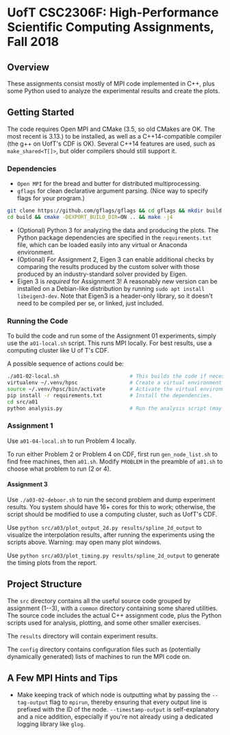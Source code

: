 # UofT CSC2306F: High-Performance Scientific Computing Assignments, Fall 2018

## Overview

These assignments consist mostly of MPI code implemented in C++, plus some Python used to analyze the experimental
results and create the plots.

## Getting Started

The code requires Open MPI and CMake (3.5, so old CMakes are OK. The most recent is 3.13.) to be installed, as well
as a C++14-compatible compiler (the g++ on UofT's CDF is OK). Several C++14
features are used, such as `make_shared<T[]>`, but older compilers should still
support it.


### Dependencies

 - `Open MPI` for the bread and butter for distributed multiprocessing.
 - `gflags`  for clean declarative argument parsing. (Nice way to specify flags for your program.)
```bash
git clone https://github.com/gflags/gflags && cd gflags && mkdir build
cd build && cmake -DEXPORT_BUILD_DIR=ON .. && make -j4
```
 - (Optional) Python 3 for analyzing the data and producing the plots. The Python package dependencies are
 specified in the `requirements.txt` file, which can be loaded easily into any virtual or Anaconda environment.
 - (Optional) For Assignment 2, Eigen 3 can enable additional checks by comparing the results produced by the custom
 solver with those produced by an industry-standard solver provided by Eigen. 
 - Eigen 3 is *required* for Assignment 3!  A reasonably new version can be
   installed on a Debian-like distribution by running `sudo apt install
   libeigen3-dev`. Note that Eigen3 is a header-only library, so it doesn't
   need to be compiled per se, or linked, just included. 


### Running the Code

To build the code and run some of the Assignment 01 experiments, simply use the `a01-local.sh` script.
This runs MPI locally. For best results, use a computing cluster like U of T's CDF.

A possible sequence of actions could be:

```bash
./a01-02-local.sh                       # This builds the code if necessary and starts an experiment.
virtualenv ~/.venv/hpsc                 # Create a virtual environment for the Python packages.
source ~/.venv/hpsc/bin/activate        # Activate the virtual environment.
pip install -r requirements.txt         # Install the dependencies.
cd src/a01
python analysis.py                      # Run the analysis script (may need to modify what directory it reads from).
```

### Assignment 1

Use `a01-04-local.sh` to run Problem 4 locally.

To run either Problem 2 or Problem 4 on CDF, first run `gen_node_list.sh` to find free machines, then `a01.sh`.
Modify `PROBLEM` in the preamble of `a01.sh` to choose what problem to run (2 or 4).


#### Assignment 3

Use `./a03-02-deboor.sh` to run the second problem and dump experiment results.
You system should have 16+ cores for this to work; otherwise, the script should
be modified to use a computing cluster, such as UofT's CDF.

Use `python src/a03/plot_output_2d.py results/spline_2d_output` to visualize
the interpolation results, after running the experiments using the scripts
above. Warning: may open many plot windows.

Use `python src/a03/plot_timing.py results/spline_2d_output` to generate the
timing plots from the report.



## Project Structure

The `src` directory contains all the useful source code grouped by assignment (1--3), with a `common` directory
containing some shared utilities. The source code includes the actual C++ assignment code, plus the Python
scripts used for analysis, plotting, and some other smaller exercises.

The `results` directory will contain experiment results.

The `config` directory contains configuration files such as (potentially dynamically generated) lists of machines to
run the MPI code on.


## A Few MPI Hints and Tips

 * Make keeping track of which node is outputting what by passing the
 `--tag-output` flag to `mpirun`, thereby ensuring that every output
 line is prefixed with the ID of the node. `--timestamp-output` is
 self-explanatory and a nice addition, especially if you're not already
 using a dedicated logging library like `glog`.
